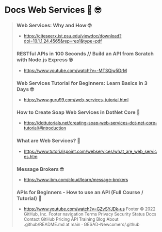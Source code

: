 # Docs Web Services :disguised_face: :nerd_face:

> ### Web Services: Why and How :nerd_face:
> - https://citeseerx.ist.psu.edu/viewdoc/download?doi=10.1.1.24.4565&rep=rep1&type=pdf
> ### RESTful APIs in 100 Seconds // Build an API from Scratch with Node.js Express :nerd_face:
> - https://www.youtube.com/watch?v=-MTSQjw5DrM
> ### Web Services Tutorial for Beginners: Learn Basics in 3 Days :nerd_face:
> - https://www.guru99.com/web-services-tutorial.html
> ### How to Create Soap Web Services in DotNet Core :disguised_face:
> - https://dottutorials.net/creating-soap-web-services-dot-net-core-tutorial/#introduction
> ### What are Web Services? :disguised_face:
> - https://www.tutorialspoint.com/webservices/what_are_web_services.htm
> ### Message Brokers :nerd_face:
> - https://www.ibm.com/cloud/learn/message-brokers
> ### APIs for Beginners - How to use an API (Full Course / Tutorial) :disguised_face: 
> - https://www.youtube.com/watch?v=GZvSYJDk-us
Footer
© 2022 GitHub, Inc.
Footer navigation
Terms
Privacy
Security
Status
Docs
Contact GitHub
Pricing
API
Training
Blog
About
.github/README.md at main · GESAD-Newcomers/.github
<!--

**Here are some ideas to get you started:**

🙋‍♀️ A short introduction - what is your organization all about?
🌈 Contribution guidelines - how can the community get involved?
👩‍💻 Useful resources - where can the community find your docs? Is there anything else the community should know?
🍿 Fun facts - what does your team eat for breakfast?
🧙 Remember, you can do mighty things with the power of [Markdown](https://docs.github.com/github/writing-on-github/getting-started-with-writing-and-formatting-on-github/basic-writing-and-formatting-syntax)
-->
